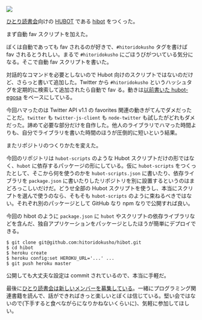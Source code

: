 ![](http://img.bouzuya.net/2014-06-23.png)

[ひとり読書会][hitoridokusho]向けの [HUBOT][github/hubot] である [hibot][hitoridokusho/hibot] をつくった。

まず自動 fav スクリプトを加えた。

ぼくは自動であっても fav されるのが好きで、`#hitoridokusho` タグを書けば fav されるとうれしい。まるで `#hitoridokusho` にごほうびがついている気分になる。そこで自動 fav スクリプトを書いた。

対話的なコマンドを必要としないので Hubot 向けのスクリプトではないのだけど、さらっと書いて追加した。Twitter から `#hitoridokusho` というハッシュタグを定期的に検索して追加されたら自動で fav る。動きは[以前書いた hubot-egosa][2014-03-29] をベースにしている。

今回ハマったのは Twitter API v1.1 の favorites 関連の動きがてんでダメだったことだ。`twitter` も `twitter-js-client` も `node-twitter` も試したがどれもダメだった。諦めて必要な部分だけを自作した。他人のライブラリでハマった時間よりも、自分でライブラリを書いた時間のほうが圧倒的に短いという結果。

またリポジトリのつくりかたを変えた。

今回のリポジトリは `hubot-scripts` のような Hubot スクリプトだけの形ではなく、`hubot` に依存するパッケージの形にしている。仮に `hubot-scripts` をつくったとして、そこから何を使うのかを `hubot-scripts.json` に書いたり、依存ライブラリを `package.json` に書いたりしたリポジトリを別に設置するというのはまどろっこしいだけだ。どうせ全部の Hubot スクリプトを使うし、本当にスクリプトを選んで使うのなら、そもそも `hubot-scripts` のように束ねるべきではない。それぞれ別のパッケージとして GitHub なり npm なりで公開すれば良い。

今回の hibot のように `package.json` に `hubot` やスクリプトの依存ライブラリなどを含んだ、独自アプリケーションをパッケージとしたほうが簡単にデプロイできる。

    $ git clone git@github.com:hitoridokusho/hibot.git
    $ cd hibot
    $ heroku create
    $ heroku config:set HEROKU_URL='...' ...
    $ git push heroku master

公開しても大丈夫な設定は commit されているので、本当に手軽だ。

最後に[ひとり読書会は新しいメンバーを募集している][hitoridokusho]。一緒にプログラミング関連書籍を読んで、話ができればきっと楽しいとぼくは信じている。堅い会ではないので(下手すると食べながらになりかねないくらいに)、気軽に参加してほしい。

[2014-03-29]: https://blog.bouzuya.net/2014/03/29/
[hitoridokusho]: http://hitoridokusho.doorkeeper.jp/
[github/hubot]: https://github.com/github/hubot
[hitoridokusho/hibot]: https://github.com/hitoridokusho/hibot
